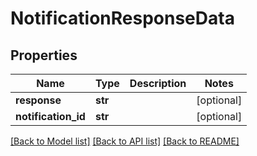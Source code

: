 # NotificationResponseData

## Properties
Name | Type | Description | Notes
------------ | ------------- | ------------- | -------------
**response** | **str** |  | [optional] 
**notification_id** | **str** |  | [optional] 

[[Back to Model list]](./README.md#documentation-for-models) [[Back to API list]](../README.md#documentation-for-api-endpoints) [[Back to README]](../README.md)

